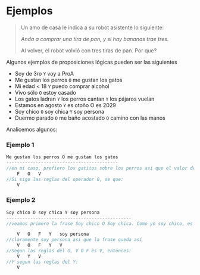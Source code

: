 # Ejemplos

> Un amo de casa le indica a su robot asistente lo siguiente:
>
> _Anda a comprar una tira de pan, y si hay bananas trae tres._
>
> Al volver, el robot volvió con tres tiras de pan. Por que?

<!-- TODO: quiza analizar alguno -->
Algunos ejemplos de proposiciones lógicas pueden ser las siguientes

* Soy de 3ro ```Y``` voy a ProA
* Me gustan los perros ```O``` me gustan los gatos
* Mi edad < 18 ```Y``` puedo comprar alcohol
* Vivo sólo ```O``` estoy casado
* Los gatos ladran ```Y``` los perros cantan ```Y``` los pájaros vuelan
* Estamos en agosto ```Y``` es otoño O es 2029
* Soy chico ```O``` soy chica ```Y``` soy persona
* Duermo parado ```O``` me baño acostado ```O``` camino con las manos

Analicemos algunos:

### Ejemplo 1
```js
Me gustan los perros O me gustan los gatos
------------------------------------------
//en mi caso, prefiero los gatitos sobre los perros asi que el valor de verdad de esta frase es
    F   O   V   
//Si sigo las reglas del operador O, se que:
    V
```

### Ejemplo 2
```js
Soy chico O soy chica Y soy persona 
-----------------------------------------------
//veamos primero la frase Soy chico O Soy chica. Como yo soy chico, es verdadero solo esta parte

    V   O   F   Y   soy persona
//claramente soy persona asi que la frase queda así
    V   O   F   Y   V
//Segun las reglas del O, V O F es V, entonces:
    V   Y   V
//Y segun las reglas del Y:
    V
```
